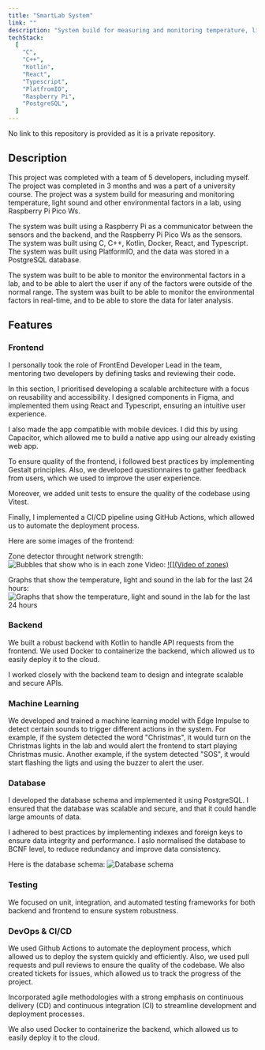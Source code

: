 ```yaml
---
title: "SmartLab System"
link: ""
description: "System build for measuring and monitoring temperature, light sound and other environmental factors in a lab, using Raspberry Pi Pico Ws."
techStack:
  [
    "C",
    "C++",
    "Kotlin",
    "React",
    "Typescript",
    "PlatfromIO",
    "Raspberry Pi",
    "PostgreSQL",
  ]
---
```


No link to this repository is provided as it is a private repository.

## Description

This project was completed with a team of 5 developers, including myself. The project was completed in 3 months and was a part of a university course. The project was a system build for measuring and monitoring temperature, light sound and other environmental factors in a lab, using Raspberry Pi Pico Ws.

The system was built using a Raspberry Pi as a communicator between the sensors and the backend, and the Raspberry Pi Pico Ws as the sensors. The system was built using C, C++, Kotlin, Docker, React, and Typescript. The system was built using PlatformIO, and the data was stored in a PostgreSQL database.

The system was built to be able to monitor the environmental factors in a lab, and to be able to alert the user if any of the factors were outside of the normal range. The system was built to be able to monitor the environmental factors in real-time, and to be able to store the data for later analysis.

## Features

### Frontend

I personally took the role of FrontEnd Developer Lead in the team, mentoring two developers by defining tasks and reviewing their code.

In this section, I prioritised developing a scalable architecture with a focus on reusability and accessibility. I designed components in Figma, and implemented them using React and Typescript, ensuring an intuitive user experience.

I also made the app compatible with mobile devices. I did this by using Capacitor, which allowed me to build a native app using our already existing web app.

To ensure quality of the frontend, i followed best practices by implementing Gestalt principles. Also, we developed questionnaires to gather feedback from users, which we used to improve the user experience.

Moreover, we added unit tests to ensure the quality of the codebase using Vitest.

Finally, I implemented a CI/CD pipeline using GitHub Actions, which allowed us to automate the deployment process.

Here are some images of the frontend:

Zone detector throught network strength:
![Bubbles that show who is in each zone](https://i.imgur.com/yRWjq1J.jpeg)
Video:
[![](Video of zones)](https://i.imgur.com/6hgcvcO.mp4)

Graphs that show the temperature, light and sound in the lab for the last 24 hours:
![Graphs that show the temperature, light and sound in the lab for the last 24 hours](https://i.imgur.com/uiKPZqd.jpeg)

### Backend

We built a robust backend with Kotlin to handle API requests from the frontend. We used Docker to containerize the backend, which allowed us to easily deploy it to the cloud.

I worked closely with the backend team to design and integrate scalable and secure APIs.

### Machine Learning

We developed and trained a machine learning model with Edge Impulse to detect certain sounds to trigger different actions in the system. For example, if the system detected the word "Christmas", it would turn on the Christmas lights in the lab and would alert the frontend to start playing Christmas music. Another example, if the system detected "SOS", it would start flashing the ligts and using the buzzer to alert the user.

### Database

I developed the database schema and implemented it using PostgreSQL. I ensured that the database was scalable and secure, and that it could handle large amounts of data.

I adhered to best practices by implementing indexes and foreign keys to ensure data integrity and performance. I aslo normalised the database to BCNF level, to reduce redundancy and improve data consistency.

Here is the database schema:
![Database schema](https://i.imgur.com/uiKPZqd.jpeg)

### Testing

We focused on unit, integration, and automated testing frameworks for both backend and frontend to ensure system robustness.

### DevOps & CI/CD

We used Github Actions to automate the deployment process, which allowed us to deploy the system quickly and efficiently. Also, we used pull requests and pull reviews to ensure the quality of the codebase. We also created tickets for issues, which allowed us to track the progress of the project.

Incorporated agile methodologies with a strong emphasis on continuous delivery (CD) and continuous integration (CI) to streamline development and deployment processes.

We also used Docker to containerize the backend, which allowed us to easily deploy it to the cloud.
